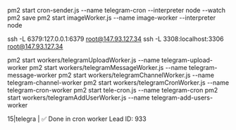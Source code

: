 pm2 start cron-sender.js --name telegram-cron --interpreter node --watch
pm2 save
pm2 start imageWorker.js --name image-worker --interpreter node

ssh -L 6379:127.0.0.1:6379 root@147.93.127.34
ssh -L 3308:localhost:3306 root@147.93.127.34

pm2 start workers/telegramUploadWorker.js --name telegram-upload-worker
pm2 start workers/telegramMessageWorker.js --name telegram-message-worker
pm2 start workers/telegramChannelWorker.js --name telegram-channel-worker
pm2 start workers/telegramCronWorker.js --name telegram-cron-worker
pm2 start tele-cron.js --name telegram-cron
pm2 start workers/telegramAddUserWorker.js --name telegram-add-users-worker

15|telegra | ✅ Done in cron worker Lead ID: 933
